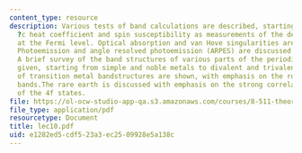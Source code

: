 ```yaml
---
content_type: resource
description: Various tests of band calculations are described, starting from speci
  ?c heat coefficient and spin susceptibility as measurements of the density of states
  at the Fermi level. Optical absorption and van Hove singularities are discussed.
  Photoemission and angle resolved photoemission (ARPES) are discussed in some detail.
  A brief survey of the band structures of various parts of the periodic table is
  given, starting from simple and noble metals to divalent and trivalent metals. Examples
  of transition metal bandstructures are shown, with emphasis on the role of the d
  bands.The rare earth is discussed with emphasis on the strong correlation nature
  of the 4f states.
file: https://ol-ocw-studio-app-qa.s3.amazonaws.com/courses/8-511-theory-of-solids-i-fall-2004/e1282ed5cdf523a3ec2509928e5a138c_lec10.pdf
file_type: application/pdf
resourcetype: Document
title: lec10.pdf
uid: e1282ed5-cdf5-23a3-ec25-09928e5a138c
---
```

